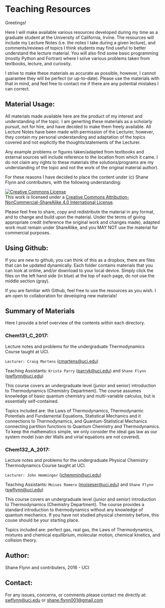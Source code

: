 # Teaching Resources
Greetings!

Here I will make available various resources developed during my time as a graduate student at the University of California, Irvine. 
The resources will include my Lecture Notes (i.e. the notes I take during a given lecture), and comments/reviews of topics I think students may find useful to better understand the lecture material. 
You will also find some basic programming (mostly Python and Fortran) where I solve various problems taken from textbooks, lecture, and curiosity.  

I strive to make these materials as accurate as possible, however, I cannot guarantee they will be perfect (or up-to-date). 
Please use the materials with that in mind, and feel free to contact me if there are any potential mistakes I can correct. 

## Material Usage:
All materials made available here are the product of my interest and understanding of the topic. 
I am generting these materials as a scholarly pursuit, not for hire, and have decided to make them freely available. 
All Lecture Notes have been made with permission of the Lecturer, however, they contain my personal understanding and adaptation of the topics covered and not explicitly the thoughts/statements of the Lecturer. 

Any example problems or figures taken/adapted from textbooks and external sources will include reference to the location from which it came.
I do not claim any rights to these materials (the solutions/programs are my understanding of the topic and not the work of the original material author).

For these reasons I have decided to place the content under (c) Shane Flynn and contributers, with the following understanding:

<a rel="license" href="http://creativecommons.org/licenses/by-nc-sa/4.0/"><img alt="Creative Commons License" style="border-width:0" src="https://i.creativecommons.org/l/by-nc-sa/4.0/88x31.png" /></a><br />This work is licensed under a <a rel="license" href="http://creativecommons.org/licenses/by-nc-sa/4.0/">Creative Commons Attribution-NonCommercial-ShareAlike 4.0 International License</a>.

Please feel free to share, copy and redistribute the material in any format, and to change and build upon the material. 
Under the terms of giving appropriate credit (reference the original work and changes made), adapted work must remain under ShareAlike, and you MAY NOT use the material for commercial purposes.

## Using Github:
If you are new to github, you can think of this as a dropbox, there are files that can be updated dynamically.
Each folder contains materials that you can look at online, and/or download to your local device.
Simply click the files on the left hand side (in blue) at the top of each page, do not use the middle section (gray). 

If you are familiar with Github, feel free to use the resources as you wish.
I am open to collaboration for developing new materials!

## Summary of Materials
Here I provide a brief overview of the contents within each directory. 

### Chem131_C_2017:
Lecture notes and problems for the undergraduate Thermodynamics Course taught at UCI. 

`Lecturer: Craig Martens` (cmartens@uci.edu)

Teaching Assistants: `Krista Parry` (parryk@uci.edu) and `Shane Flynn` (swflynn@uci.edu)

This course covers an undergraduate level (junior and senior) introduction to Thermodynamics (Chemistry Department). 
The course assumes knowledge of basic quantum chemistry and multi-variable calculus, but is essentially self-contained. 

Topics included are: the Laws of Thermodynamics, Thermodynamic Potentials and Fundamental Equations, Statistical Mechanics and it connections to Thermodynamics, and Quantum-Statistical Mechanics connecting partition functions to Quantum Chemistry and Thermodynamics. 
To keep the mathematics simple, we only consider the ideal gas law as our system model (van der Walls and virial equations are not covered). 

### Chem132_A_2017:
Lecture notes and problems for the undergraduate Physical Chemistry Thermodynamics Course taught at UCI. 

`Lecturer: John Hemminger` (jchemmin@uci.edu)

Teaching Assistants: `Moises Romero` (moiseser@uci.edu) and `Shane Flynn` (swflynn@uci.edu)

This course covers an undergraduate level (junior and senior) introduction to Thermodynamics (Chemistry Department). 
The course provides a standard introduction to thermodynamics without any knowledge of quantum mechanics. 
If you have not studied physical chemistry before, this couse should be your starting place. 

Topics included are: perfect gas, real gas, the Laws of Thermodynamics, mixtures and chemical equilibrium, molecular motion, chemical kinetics, and collision theory. 

## Author:
Shane Flynn and contributers, 2016 - UCI

## Contact:
For any issues, concerns, or comments please contact me directly at:
swflynn@uci.edu or shane.flynn001@gmail.com
